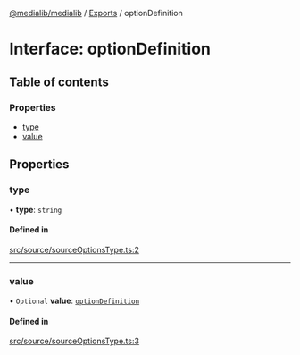 [@medialib/medialib](../README.md) / [Exports](../modules.md) / optionDefinition

# Interface: optionDefinition

## Table of contents

### Properties

- [type](optionDefinition.md#type)
- [value](optionDefinition.md#value)

## Properties

### type

• **type**: `string`

#### Defined in

[src/source/sourceOptionsType.ts:2](https://github.com/medialib-project/medialib/blob/0cfc488/src/source/sourceOptionsType.ts#L2)

___

### value

• `Optional` **value**: [`optionDefinition`](optionDefinition.md)

#### Defined in

[src/source/sourceOptionsType.ts:3](https://github.com/medialib-project/medialib/blob/0cfc488/src/source/sourceOptionsType.ts#L3)
